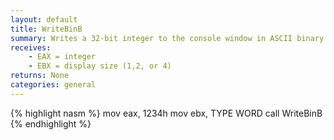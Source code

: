 ```yaml
---
layout: default
title: WriteBinB
summary: Writes a 32-bit integer to the console window in ASCII binary format.
receives: 
    - EAX = integer
    - EBX = display size (1,2, or 4)
returns: None
categories: general
---
```

{% highlight nasm %}
mov  eax, 1234h
mov  ebx, TYPE WORD
call WriteBinB
{% endhighlight %}